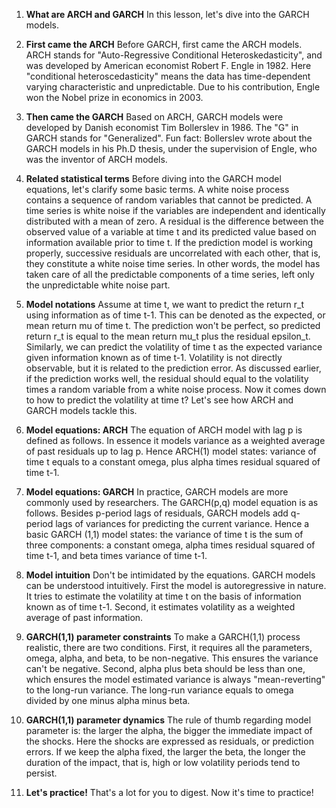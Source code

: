 1. **What are ARCH and GARCH**
In this lesson, let's dive into the GARCH models.

2. **First came the ARCH**
Before GARCH, first came the ARCH models. ARCH stands for "Auto-Regressive Conditional Heteroskedasticity", and was developed by American economist Robert F. Engle in 1982. Here "conditional heteroscedasticity" means the data has time-dependent varying characteristic and unpredictable. Due to his contribution, Engle won the Nobel prize in economics in 2003.

3. **Then came the GARCH**
Based on ARCH, GARCH models were developed by Danish economist Tim Bollerslev in 1986. The "G" in GARCH stands for "Generalized". Fun fact: Bollerslev wrote about the GARCH models in his Ph.D thesis, under the supervision of Engle, who was the inventor of ARCH models.

4. **Related statistical terms**
Before diving into the GARCH model equations, let's clarify some basic terms. A white noise process contains a sequence of random variables that cannot be predicted. A time series is white noise if the variables are independent and identically distributed with a mean of zero. A residual is the difference between the observed value of a variable at time t and its predicted value based on information available prior to time t. If the prediction model is working properly, successive residuals are uncorrelated with each other, that is, they constitute a white noise time series. In other words, the model has taken care of all the predictable components of a time series, left only the unpredictable white noise part.

5. **Model notations**
Assume at time t, we want to predict the return r_t using information as of time t-1. This can be denoted as the expected, or mean return mu of time t. The prediction won't be perfect, so predicted return r_t is equal to the mean return mu_t plus the residual epsilon_t. Similarly, we can predict the volatility of time t as the expected variance given information known as of time t-1. Volatility is not directly observable, but it is related to the prediction error. As discussed earlier, if the prediction works well, the residual should equal to the volatility times a random variable from a white noise process. Now it comes down to how to predict the volatility at time t? Let's see how ARCH and GARCH models tackle this.

6. **Model equations: ARCH**
The equation of ARCH model with lag p is defined as follows. In essence it models variance as a weighted average of past residuals up to lag p. Hence ARCH(1) model states: variance of time t equals to a constant omega, plus alpha times residual squared of time t-1.

7. **Model equations: GARCH**
In practice, GARCH models are more commonly used by researchers. The GARCH(p,q) model equation is as follows. Besides p-period lags of residuals, GARCH models add q-period lags of variances for predicting the current variance. Hence a basic GARCH (1,1) model states: the variance of time t is the sum of three components: a constant omega, alpha times residual squared of time t-1, and beta times variance of time t-1.

8. **Model intuition**
Don't be intimidated by the equations. GARCH models can be understood intuitively. First the model is autoregressive in nature. It tries to estimate the volatility at time t on the basis of information known as of time t-1. Second, it estimates volatility as a weighted average of past information.

9. **GARCH(1,1) parameter constraints**
To make a GARCH(1,1) process realistic, there are two conditions. First, it requires all the parameters, omega, alpha, and beta, to be non-negative. This ensures the variance can't be negative. Second, alpha plus beta should be less than one, which ensures the model estimated variance is always "mean-reverting" to the long-run variance. The long-run variance equals to omega divided by one minus alpha minus beta.

10. **GARCH(1,1) parameter dynamics**
The rule of thumb regarding model parameter is: the larger the alpha, the bigger the immediate impact of the shocks. Here the shocks are expressed as residuals, or prediction errors. If we keep the alpha fixed, the larger the beta, the longer the duration of the impact, that is, high or low volatility periods tend to persist.

11. **Let's practice!**
That's a lot for you to digest. Now it's time to practice!